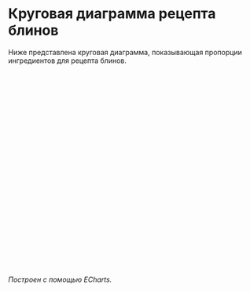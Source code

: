 # Круговая диаграмма рецепта блинов

Ниже представлена круговая диаграмма, показывающая пропорции ингредиентов для рецепта блинов.

<div id="pie-chart-container" style="width: 100%; height: 400px;"></div>

<script src="https://cdn.jsdelivr.net/npm/echarts/dist/echarts.min.js"></script>
<script>
  var chartDom = document.getElementById('pie-chart-container');
  var myChart = echarts.init(chartDom);
  var option = {
    title: {
      text: 'Пропорции ингредиентов для блинов',
      subtext: 'В граммах',
      left: 'center'
    },
    tooltip: {
      trigger: 'item',
      formatter: '{a} <br/>{b}: {c} г ({d}%)'
    },
    series: [{
      name: 'Ингредиенты',
      type: 'pie',
      radius: ['40%', '70%'], // Внутренний и внешний радиус
      avoidLabelOverlap: false,
      label: {
        show: true,
        position: 'outside',
        formatter: '{b}: {c} г'
      },
      emphasis: {
        label: {
          show: true,
          fontSize: '16',
          fontWeight: 'bold'
        }
      },
      data: [
        { value: 120, name: 'Пшеничная мука' },
        { value: 250, name: 'Кефир' },
        { value: 250, name: 'Кипяток' },
        { value: 100, name: 'Куриное яйцо' },
        { value: 3, name: 'Соль' },
        { value: 1, name: 'Сода' },
        { value: 12, name: 'Сахар' },
        { value: 24, name: 'Растительное масло' }
      ]
    }]
  };
  myChart.setOption(option);
</script>

_Построен с помощью ECharts._